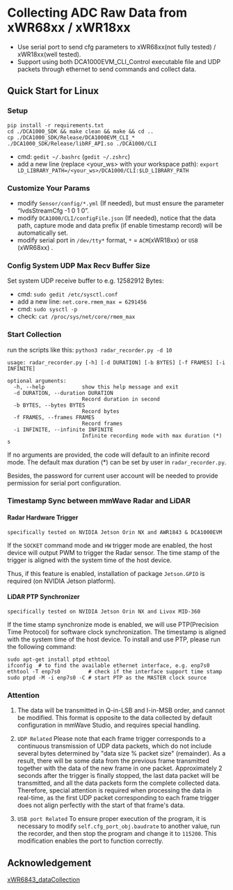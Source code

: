 # Collecting ADC Raw Data from xWR68xx / xWR18xx

  - Use serial port to send cfg parameters to xWR68xx(not fully tested) / xWR18xx(well tested).
  - Support using both DCA1000EVM_CLI_Control executable file and UDP packets through ethernet to send commands and collect data.

## Quick Start for Linux

### Setup

```
pip install -r requirements.txt
cd ./DCA1000_SDK && make clean && make && cd ..
cp ./DCA1000_SDK/Release/DCA1000EVM_CLI_* ./DCA1000_SDK/Release/libRF_API.so ./DCA1000/CLI
```

- cmd: ```gedit ~/.bashrc``` (```gedit ~/.zshrc```)
- add a new line (replace <your_ws> with your workspace path): ```export LD_LIBRARY_PATH=/<your_ws>/DCA1000/CLI:$LD_LIBRARY_PATH```

### Customize Your Params

- modify ```Sensor/config/*.yml``` (If needed), but must ensure the parameter “lvdsStreamCfg -1 0 1 0”.
- modify ```DCA1000/CLI/configFile.json``` (If needed), notice that the data path, capture mode and data prefix (if enable timestamp record) will be automatically set.
- modify serial port in ```/dev/tty*``` format, ```*``` = ```ACM```(xWR18xx) or ```USB``` (xWR68xx) .

### Config System UDP Max Recv Buffer Size

Set system UDP receive buffer to e.g. 12582912 Bytes:

- cmd: ```sudo gedit /etc/sysctl.conf```
- add a new line: ```net.core.rmem_max = 6291456```
- cmd: ```sudo sysctl -p```
- check: ```cat /proc/sys/net/core/rmem_max```

### Start Collection

run the scripts like this: ```python3 radar_recorder.py -d 10```

```
usage: radar_recorder.py [-h] [-d DURATION] [-b BYTES] [-f FRAMES] [-i INFINITE]

optional arguments:
  -h, --help            show this help message and exit
  -d DURATION, --duration DURATION
                        Record duration in second
  -b BYTES, --bytes BYTES
                        Record bytes
  -f FRAMES, --frames FRAMES
                        Record frames
  -i INFINITE, --infinite INFINITE
                        Infinite recording mode with max duration (*) s
```
If no arguments are provided, the code will default to an infinite record mode. The default max duration (*) can be set by user in ```radar_recorder.py```.

Besides, the password for current user account will be needed to provide permission for serial port configuration.

### Timestamp Sync between mmWave Radar and LiDAR

#### Radar Hardware Trigger

```specifically tested on NVIDIA Jetson Orin NX and AWR1843 & DCA1000EVM```

If the ```SOCKET``` command mode and ```HW``` trigger mode are enabled, the  host device  will output PWM to trigger the Radar sensor. The time stamp of the trigger is aligned with the system time of the host device.

Thus, if this feature is enabled, installation of package ```Jetson.GPIO``` is required (on NVIDIA Jetson platform).

#### LiDAR PTP Synchronizer 

```specifically tested on NVIDIA Jetson Orin NX and Livox MID-360```

If the time stamp synchronize mode is enabled, we will use PTP(Precision Time Protocol) for software clock synchronization. The timestamp is aligned with the system time of the host device. To install and use PTP, please run the following command:

```
sudo apt-get install ptpd ethtool
ifconfig  # to find the available ethernet interface, e.g. enp7s0
ethtool -T enp7s0         # check if the interface support time stamp
sudo ptpd -M -i enp7s0 -C # start PTP as the MASTER clock source
```

### Attention

1. The data will be transmitted in Q-in-LSB and I-in-MSB order, and cannot be modified. This format is opposite to the data collected by default configuration in mmWave Studio, and requires special handling.

2. ```UDP Related```  Please note that each frame trigger corresponds to a continuous transmission of UDP data packets, which do not include several bytes determined by "data size % packet size" (remainder). As a result, there will be some data from the previous frame transmitted together with the data of the new frame in one packet. Approximately 2 seconds after the trigger is finally stopped, the last data packet will be transmitted, and all the data packets form the complete collected data. Therefore, special attention is required when processing the data in real-time, as the first UDP packet corresponding to each frame trigger does not align perfectly with the start of that frame's data.

3. ```USB port Related``` To ensure proper execution of the program, it is necessary to modify ```self.cfg_port_obj.baudrate``` to another value, run the recorder, and then stop the program and change it to ```115200```. This modification enables the port to function correctly.

## Acknowledgement

[xWR6843_dataCollection](https://github.com/fanl0228/xWR6843_dataCollection)
